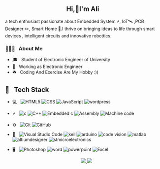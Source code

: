 <h2 align= center> Hi,👋I'm Ali</h2>

a tech enthusiast passionate about Embedded System ⚡, IoT🛰 ,PCB Designer ✏️, Smart Home 🏡.I thrive on bringing ideas to life through smart devices , intelligent circuits and innovative robottics.
 
<h3>👨🏻‍💻 &nbsp; About Me</h3>

- 🎓 &nbsp; Student of Electronic Engineer of University
- 💼 &nbsp; Working as Electronic Engineer
- ☘️ &nbsp; Coding And Exercise Are My Hobby :))


<h2>🔧 &nbsp; Tech Stack</h2>

- 💻 &nbsp;
 ![HTML5](https://img.shields.io/badge/-HTML5-333333?style=flat&logo=HTML5)
 ![CSS](https://img.shields.io/badge/-CSS-333333?style=flat&logo=CSS3&logoColor=1572B6)
 ![JavaScript](https://img.shields.io/badge/-JavaScript-333333?style=flat&logo=javascript)
 ![wordpress](https://img.shields.io/badge/-wordpress-333333?style=flat&logo=wordpress&logoColor=#03234B)
- ⚡ &nbsp;
 ![c](https://img.shields.io/badge/-c-333333?style=flat&logo=c&logoColor=#00599C)
 ![C++](https://img.shields.io/badge/-C++-333333?style=flat&logo=C%2B%2B&logoColor=00599C)
 ![Embedded c](https://img.shields.io/badge/-Embedded-333333?style=flat&logo=c&logoColor=#00599C)
 ![Assembly](https://img.shields.io/badge/-Assembly-333333?style=flat&logoColor=#00599C)
 ![Machine code](https://img.shields.io/badge/-Machinecode-333333?style=flat&logoColor=#00599C)
- ⚙️ &nbsp;
  ![Git](https://img.shields.io/badge/-Git-333333?style=flat&logo=git)
  ![GitHub](https://img.shields.io/badge/-GitHub-333333?style=flat&logo=github)
- 🔧 &nbsp;
  ![Visual Studio Code](https://img.shields.io/badge/-Visual%20Studio%20Code-333333?style=flat&logo=visual-studio-code&logoColor=007ACC)
  ![keil](https://img.shields.io/badge/-Keil-333333?style=flat&logo=armkeil&logoColor=#394049)
  ![arduino](https://img.shields.io/badge/-Arduino-333333?style=flat&logo=arduino&logoColor=#00878F)
  ![code vision](https://img.shields.io/badge/-Codevision-333333?style=flat&logoColor=#E02027)
  ![matlab](https://img.shields.io/badge/-Matlab-333333?style=flat&logoColor=#E02027)
  ![altiumdesigner](https://img.shields.io/badge/-Altiumdesigner-333333?style=flat&logo=altiumdesigner&logoColor=#A5915F)
  ![stmicroelectronics](https://img.shields.io/badge/-STMicroelectronics-333333?style=flat&logo=stmicroelectronics&logoColor=#03234B)
- 🖥 &nbsp;
  ![Photoshop](https://img.shields.io/badge/-Photoshop-333333?style=flat&logo=adobe-photoshop)
  ![word](https://img.shields.io/badge/-Word-333333?style=flat&logo=word&logoColor=#03234B)
  ![powerpoint](https://img.shields.io/badge/-Powerpoint-333333?style=flat&logo=powerpoint&logoColor=#03234B)
  ![Excel](https://img.shields.io/badge/-Excel-333333?style=flat&logo=Excel&logoColor=#03234B)


  <p align=center>
      <a href="https://instagram.com/Ali.salamat.11228/">
    <img src="https://img.shields.io/badge/Instagram-@Ali.salamat.11228-red?style=flat&logo=instagram" />
  </a>
  <a href="https://t.me/Alisalamat11228/">
    <img src="https://img.shields.io/badge/Telegram-@Alisalamat11228-blue?style=flat&logo=telegram" />
  </a>
  </p>
